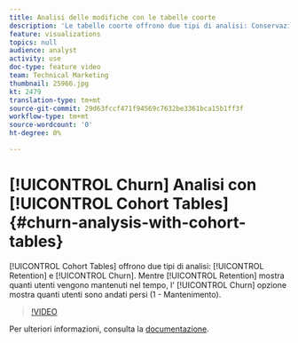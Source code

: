 ```yaml
---
title: Analisi delle modifiche con le tabelle coorte
description: 'Le tabelle coorte offrono due tipi di analisi: Conservazione e Churn. Il mantenimento mostra il numero di utenti che vengono mantenuti nel tempo, mentre l’opzione Andamento mostra il numero di utenti persi (1 - Mantenimento).'
feature: visualizations
topics: null
audience: analyst
activity: use
doc-type: feature video
team: Technical Marketing
thumbnail: 25966.jpg
kt: 2479
translation-type: tm+mt
source-git-commit: 29d63fccf471f94569c7632be3361bca15b1ff3f
workflow-type: tm+mt
source-wordcount: '0'
ht-degree: 0%

---
```



# [!UICONTROL Churn] Analisi con [!UICONTROL Cohort Tables] {#churn-analysis-with-cohort-tables}

[!UICONTROL Cohort Tables] offrono due tipi di analisi: [!UICONTROL Retention] e [!UICONTROL Churn]. Mentre [!UICONTROL Retention] mostra quanti utenti vengono mantenuti nel tempo, l&#39; [!UICONTROL Churn] opzione mostra quanti utenti sono andati persi (1 - Mantenimento).

>[!VIDEO](https://video.tv.adobe.com/v/25966/?quality=12)

Per ulteriori informazioni, consulta la [documentazione](https://marketing.adobe.com/resources/help/it_IT/analytics/analysis-workspace/cohort_analysis.html).
